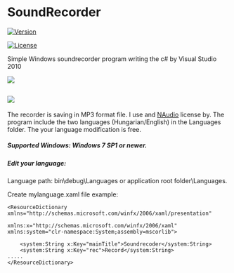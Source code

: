  # SoundRecorder 
[![Version](https://img.shields.io/badge/1.4-passing?label=Release)](https://github.com/Gabee8/SoundRecorder/releases/tag/release)

[![License](https://img.shields.io/github/license/Gabee8/SoundRecorder)](https://img.shields.io/github/license/Gabee8/SoundRecorder)

Simple Windows soundrecorder program writing the c# by Visual Studio 2010

![](https://tandemradio.hu/wp-content/uploads/Hangrogzito-1.png)

![](https://tandemradio.hu/wp-content/uploads/soundrec1.4_en.png)
-------------
The recorder is saving in MP3 format file. I use and [NAudio](https://github.com/naudio/NAudio) license by.
The program include the two languages (Hungarian/English) in the Languages folder. The your language modification is free.
##### Supported Windows: Windows 7 SP1 or newer.
##### Edit your language:
Language path: bin\debug\Languages or application root folder\Languages.

Create mylanguage.xaml file example:
```xaml
<ResourceDictionary xmlns="http://schemas.microsoft.com/winfx/2006/xaml/presentation"
                    xmlns:x="http://schemas.microsoft.com/winfx/2006/xaml" xmlns:system="clr-namespace:System;assembly=mscorlib">

    <system:String x:Key="mainTitle">Soundrecoder</system:String>
    <system:String x:Key="rec">Record</system:String>
.....
</ResourceDictionary>
```
